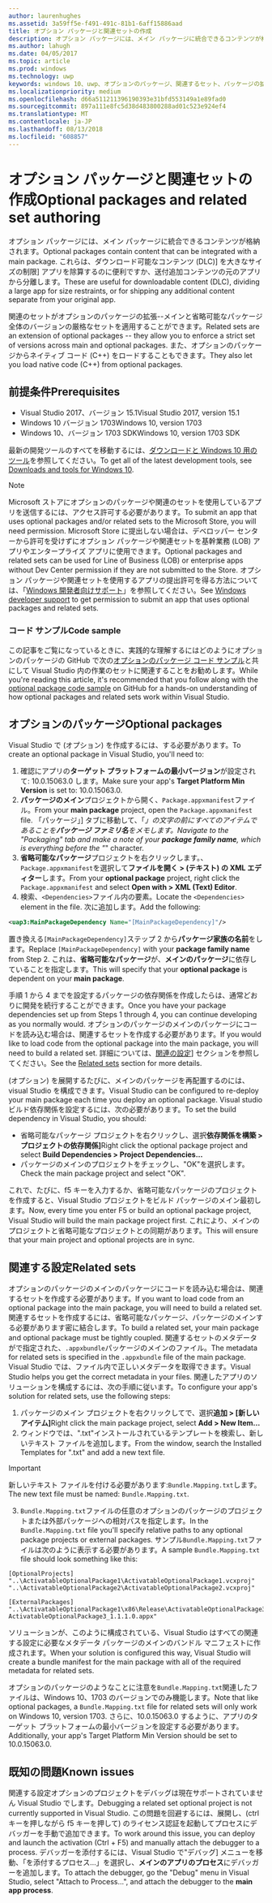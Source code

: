 ```yaml
---
author: laurenhughes
ms.assetid: 3a59ff5e-f491-491c-81b1-6aff15886aad
title: オプション パッケージと関連セットの作成
description: オプション パッケージには、メイン パッケージに統合できるコンテンツが格納されます。 オプション パッケージは、ダウンロード可能なコンテンツ (DLC) 用や、サイズ制約に対応して大規模アプリを分割する場合、元のアプリから分離して追加コンテンツを出荷する場合に便利です。
ms.author: lahugh
ms.date: 04/05/2017
ms.topic: article
ms.prod: windows
ms.technology: uwp
keywords: windows 10、uwp、オプションのパッケージ、関連するセット、パッケージの拡張機能、visual studio
ms.localizationpriority: medium
ms.openlocfilehash: d66a511211396190393e31bfd553149a1e89fad0
ms.sourcegitcommit: 897a111e8fc5d38d483800288ad01c523e924ef4
ms.translationtype: MT
ms.contentlocale: ja-JP
ms.lasthandoff: 08/13/2018
ms.locfileid: "608857"
---
```

# <a name="optional-packages-and-related-set-authoring"></a><span data-ttu-id="ab876-105">オプション パッケージと関連セットの作成</span><span class="sxs-lookup"><span data-stu-id="ab876-105">Optional packages and related set authoring</span></span>
<span data-ttu-id="ab876-106">オプション パッケージには、メイン パッケージに統合できるコンテンツが格納されます。</span><span class="sxs-lookup"><span data-stu-id="ab876-106">Optional packages contain content that can be integrated with a main package.</span></span> <span data-ttu-id="ab876-107">これらは、ダウンロード可能なコンテンツ (DLC)] を大きなサイズの制限] アプリを除算するのに便利ですか、送付追加コンテンツの元のアプリから分離します。</span><span class="sxs-lookup"><span data-stu-id="ab876-107">These are useful for downloadable content (DLC), dividing a large app for size restraints, or for shipping any additional content separate from your original app.</span></span>

<span data-ttu-id="ab876-108">関連のセットがオプションのパッケージの拡張--メインと省略可能なパッケージ全体のバージョンの厳格なセットを適用することができます。</span><span class="sxs-lookup"><span data-stu-id="ab876-108">Related sets are an extension of optional packages -- they allow you to enforce a strict set of versions across main and optional packages.</span></span> <span data-ttu-id="ab876-109">また、オプションのパッケージからネイティブ コード (C++) をロードすることもできます。</span><span class="sxs-lookup"><span data-stu-id="ab876-109">They also let you load native code (C++) from optional packages.</span></span> 

## <a name="prerequisites"></a><span data-ttu-id="ab876-110">前提条件</span><span class="sxs-lookup"><span data-stu-id="ab876-110">Prerequisites</span></span>

- <span data-ttu-id="ab876-111">Visual Studio 2017、バージョン 15.1</span><span class="sxs-lookup"><span data-stu-id="ab876-111">Visual Studio 2017, version 15.1</span></span>
- <span data-ttu-id="ab876-112">Windows 10 バージョン 1703</span><span class="sxs-lookup"><span data-stu-id="ab876-112">Windows 10, version 1703</span></span>
- <span data-ttu-id="ab876-113">Windows 10、バージョン 1703 SDK</span><span class="sxs-lookup"><span data-stu-id="ab876-113">Windows 10, version 1703 SDK</span></span>

<span data-ttu-id="ab876-114">最新の開発ツールのすべてを移動するには、[ダウンロードと Windows 10 用のツール](https://developer.microsoft.com/windows/downloads)を参照してください。</span><span class="sxs-lookup"><span data-stu-id="ab876-114">To get all of the latest development tools, see [Downloads and tools for Windows 10](https://developer.microsoft.com/windows/downloads).</span></span>

> [!NOTE]
> <span data-ttu-id="ab876-115">Microsoft ストアにオプションのパッケージや関連のセットを使用しているアプリを送信するには、アクセス許可する必要があります。</span><span class="sxs-lookup"><span data-stu-id="ab876-115">To submit an app that uses optional packages and/or related sets to the Microsoft Store, you will need permission.</span></span> <span data-ttu-id="ab876-116">Microsoft Store に提出しない場合は、デベロッパー センターから許可を受けずにオプション パッケージや関連セットを基幹業務 (LOB) アプリやエンタープライズ アプリに使用できます。</span><span class="sxs-lookup"><span data-stu-id="ab876-116">Optional packages and related sets can be used for Line of Business (LOB) or enterprise apps without Dev Center permission if they are not submitted to the Store.</span></span> <span data-ttu-id="ab876-117">オプション パッケージや関連セットを使用するアプリの提出許可を得る方法については、「[Windows 開発者向けサポート](https://developer.microsoft.com/windows/support)」を参照してください。</span><span class="sxs-lookup"><span data-stu-id="ab876-117">See [Windows developer support](https://developer.microsoft.com/windows/support) to get permission to submit an app that uses optional packages and related sets.</span></span>

### <a name="code-sample"></a><span data-ttu-id="ab876-118">コード サンプル</span><span class="sxs-lookup"><span data-stu-id="ab876-118">Code sample</span></span>
<span data-ttu-id="ab876-119">この記事をご覧になっているときに、実践的な理解するにはどのようにオプションのパッケージの GitHub で次の[オプションのパッケージ コード サンプル](https://github.com/AppInstaller/OptionalPackageSample)と共にして Visual Studio 内の作業のセットに関連することをお勧めします。</span><span class="sxs-lookup"><span data-stu-id="ab876-119">While you're reading this article, it's recommended that you follow along with the [optional package code sample](https://github.com/AppInstaller/OptionalPackageSample) on GitHub for a hands-on understanding of how optional packages and related sets work within Visual Studio.</span></span>

## <a name="optional-packages"></a><span data-ttu-id="ab876-120">オプションのパッケージ</span><span class="sxs-lookup"><span data-stu-id="ab876-120">Optional packages</span></span>
<span data-ttu-id="ab876-121">Visual Studio で (オプション) を作成するには、する必要があります。</span><span class="sxs-lookup"><span data-stu-id="ab876-121">To create an optional package in Visual Studio, you'll need to:</span></span>
1. <span data-ttu-id="ab876-122">確認にアプリの**ターゲット プラットフォームの最小バージョン**が設定されて: 10.0.15063.0 します。</span><span class="sxs-lookup"><span data-stu-id="ab876-122">Make sure your app's **Target Platform Min Version** is set to: 10.0.15063.0.</span></span>
2. <span data-ttu-id="ab876-123">**パッケージのメイン**プロジェクトから開く、`Package.appxmanifest`ファイル。</span><span class="sxs-lookup"><span data-stu-id="ab876-123">From your **main package** project, open the `Package.appxmanifest` file.</span></span> <span data-ttu-id="ab876-124">「パッケージ」] タブに移動して、「_」の文字の前にすべてのアイテムであることを**パッケージ ファミリ名**をメモします。</span><span class="sxs-lookup"><span data-stu-id="ab876-124">Navigate to the "Packaging" tab and make a note of your **package family name**, which is everything before the "_" character.</span></span>
3. <span data-ttu-id="ab876-125">**省略可能なパッケージ**プロジェクトを右クリックします。、`Package.appxmanifest`を選択して**ファイルを開く > (テキスト) の XML エディター**します。</span><span class="sxs-lookup"><span data-stu-id="ab876-125">From your **optional package** project, right click the `Package.appxmanifest` and select **Open with > XML (Text) Editor**.</span></span>
4. <span data-ttu-id="ab876-126">検索、`<Dependencies>`ファイル内の要素。</span><span class="sxs-lookup"><span data-stu-id="ab876-126">Locate the `<Dependencies>` element in the file.</span></span> <span data-ttu-id="ab876-127">次に追加します。</span><span class="sxs-lookup"><span data-stu-id="ab876-127">Add the following:</span></span>

```XML
<uap3:MainPackageDependency Name="[MainPackageDependency]"/>
```

<span data-ttu-id="ab876-128">置き換える`[MainPackageDependency]`ステップ 2 から**パッケージ家族の名前**をします。</span><span class="sxs-lookup"><span data-stu-id="ab876-128">Replace `[MainPackageDependency]` with your **package family name** from Step 2.</span></span> <span data-ttu-id="ab876-129">これは、**省略可能なパッケージ**が、**メインのパッケージ**に依存していることを指定します。</span><span class="sxs-lookup"><span data-stu-id="ab876-129">This will specify that your **optional package** is dependent on your **main package**.</span></span>

<span data-ttu-id="ab876-130">手順 1 から 4 までを設定するパッケージの依存関係を作成したらは、通常どおりに開発を続行することができます。</span><span class="sxs-lookup"><span data-stu-id="ab876-130">Once you have your package dependencies set up from Steps 1 through 4, you can continue developing as you normally would.</span></span> <span data-ttu-id="ab876-131">オプションのパッケージのメインのパッケージにコードを読み込む場合は、関連するセットを作成する必要があります。</span><span class="sxs-lookup"><span data-stu-id="ab876-131">If you would like to load code from the optional package into the main package, you will need to build a related set.</span></span> <span data-ttu-id="ab876-132">詳細については、[関連の設定](#related_sets)] セクションを参照してください。</span><span class="sxs-lookup"><span data-stu-id="ab876-132">See the [Related sets](#related_sets) section for more details.</span></span>

<span data-ttu-id="ab876-133">(オプション) を展開するたびに、メインのパッケージを再配置するのには、visual Studio を構成できます。</span><span class="sxs-lookup"><span data-stu-id="ab876-133">Visual Studio can be configured to re-deploy your main package each time you deploy an optional package.</span></span> <span data-ttu-id="ab876-134">Visual studio ビルド依存関係を設定するには、次の必要があります。</span><span class="sxs-lookup"><span data-stu-id="ab876-134">To set the build dependency in Visual Studio, you should:</span></span>

- <span data-ttu-id="ab876-135">省略可能なパッケージ プロジェクトを右クリックし、選択**依存関係を構築 > プロジェクトの依存関係]**</span><span class="sxs-lookup"><span data-stu-id="ab876-135">Right click the optional package project and select **Build Dependencies > Project Dependencies...**</span></span>
- <span data-ttu-id="ab876-136">パッケージのメインのプロジェクトをチェックし、"OK"を選択します。</span><span class="sxs-lookup"><span data-stu-id="ab876-136">Check the main package project and select "OK".</span></span> 

<span data-ttu-id="ab876-137">これで、たびに、f5 キーを入力するか、省略可能なパッケージのプロジェクトを作成すると、Visual Studio プロジェクトをビルド パッケージのメイン最初します。</span><span class="sxs-lookup"><span data-stu-id="ab876-137">Now, every time you enter F5 or build an optional package project, Visual Studio will build the main package project first.</span></span> <span data-ttu-id="ab876-138">これにより、メインのプロジェクトと省略可能なプロジェクトとの同期があります。</span><span class="sxs-lookup"><span data-stu-id="ab876-138">This will ensure that your main project and optional projects are in sync.</span></span>

## <span data-ttu-id="ab876-139">関連する設定<a name="related_sets"></a></span><span class="sxs-lookup"><span data-stu-id="ab876-139">Related sets<a name="related_sets"></a></span></span>

<span data-ttu-id="ab876-140">オプションのパッケージのメインのパッケージにコードを読み込む場合は、関連するセットを作成する必要があります。</span><span class="sxs-lookup"><span data-stu-id="ab876-140">If you want to load code from an optional package into the main package, you will need to build a related set.</span></span> <span data-ttu-id="ab876-141">関連するセットを作成するには、省略可能なパッケージ、パッケージのメインする必要があります密に結合します。</span><span class="sxs-lookup"><span data-stu-id="ab876-141">To build a related set, your main package and optional package must be tightly coupled.</span></span> <span data-ttu-id="ab876-142">関連するセットのメタデータがで指定された、`.appxbundle`パッケージのメインのファイル。</span><span class="sxs-lookup"><span data-stu-id="ab876-142">The metadata for related sets is specified in the `.appxbundle` file of the main package.</span></span> <span data-ttu-id="ab876-143">Visual Studio では、ファイル内で正しいメタデータを取得できます。</span><span class="sxs-lookup"><span data-stu-id="ab876-143">Visual Studio helps you get the correct metadata in your files.</span></span> <span data-ttu-id="ab876-144">関連したアプリのソリューションを構成するには、次の手順に従います。</span><span class="sxs-lookup"><span data-stu-id="ab876-144">To configure your app's solution for related sets, use the following steps:</span></span>

1. <span data-ttu-id="ab876-145">パッケージのメイン プロジェクトを右クリックしてで、選択**追加 > [新しいアイテム]**</span><span class="sxs-lookup"><span data-stu-id="ab876-145">Right click the main package project, select **Add > New Item...**</span></span>
2. <span data-ttu-id="ab876-146">ウィンドウでは、".txt"インストールされているテンプレートを検索し、新しいテキスト ファイルを追加します。</span><span class="sxs-lookup"><span data-stu-id="ab876-146">From the window, search the Installed Templates for ".txt" and add a new text file.</span></span>
> [!IMPORTANT]
> <span data-ttu-id="ab876-147">新しいテキスト ファイルを付ける必要があります:`Bundle.Mapping.txt`します。</span><span class="sxs-lookup"><span data-stu-id="ab876-147">The new text file must be named: `Bundle.Mapping.txt`.</span></span>
3. <span data-ttu-id="ab876-148">`Bundle.Mapping.txt`ファイルの任意のオプションのパッケージのプロジェクトまたは外部パッケージへの相対パスを指定します。</span><span class="sxs-lookup"><span data-stu-id="ab876-148">In the `Bundle.Mapping.txt` file you'll specify relative paths to any optional package projects or external packages.</span></span> <span data-ttu-id="ab876-149">サンプル`Bundle.Mapping.txt`ファイルは次のように表示する必要があります。</span><span class="sxs-lookup"><span data-stu-id="ab876-149">A sample `Bundle.Mapping.txt` file should look something like this:</span></span>

```syntax
[OptionalProjects]
"..\ActivatableOptionalPackage1\ActivatableOptionalPackage1.vcxproj"
"..\ActivatableOptionalPackage2\ActivatableOptionalPackage2.vcxproj"

[ExternalPackages]
"..\ActivatableOptionalPackage1\x86\Release\ActivatableOptionalPackage3_1.1.1.0\ ActivatableOptionalPackage3_1.1.1.0.appx"
```

<span data-ttu-id="ab876-150">ソリューションが、このように構成されている、Visual Studio はすべての関連する設定に必要なメタデータ パッケージのメインのバンドル マニフェストに作成されます。</span><span class="sxs-lookup"><span data-stu-id="ab876-150">When your solution is configured this way, Visual Studio will create a bundle manifest for the main package with all of the required metadata for related sets.</span></span> 

<span data-ttu-id="ab876-151">オプションのパッケージのようなことに注意を`Bundle.Mapping.txt`関連したファイルは、Windows 10、1703 のバージョンでのみ機能します。</span><span class="sxs-lookup"><span data-stu-id="ab876-151">Note that like optional packages, a `Bundle.Mapping.txt` file for related sets will only work on Windows 10, version 1703.</span></span> <span data-ttu-id="ab876-152">さらに、10.0.15063.0 するように、アプリのターゲット プラットフォームの最小バージョンを設定する必要があります。</span><span class="sxs-lookup"><span data-stu-id="ab876-152">Additionally, your app's Target Platform Min Version should be set to 10.0.15063.0.</span></span>

## <span data-ttu-id="ab876-153">既知の問題<a name="known_issues"></a></span><span class="sxs-lookup"><span data-stu-id="ab876-153">Known issues<a name="known_issues"></a></span></span>

<span data-ttu-id="ab876-154">関連する設定オプションのプロジェクトをデバッグは現在サポートされていません Visual Studio でします。</span><span class="sxs-lookup"><span data-stu-id="ab876-154">Debugging a related set optional project is not currently supported in Visual Studio.</span></span> <span data-ttu-id="ab876-155">この問題を回避するには、展開し、(ctrl キーを押しながら f5 キーを押して) のライセンス認証を起動してプロセスにデバッガーを手動で追加できます。</span><span class="sxs-lookup"><span data-stu-id="ab876-155">To work around this issue, you can deploy and launch the activation (Ctrl + F5) and manually attach the debugger to a process.</span></span> <span data-ttu-id="ab876-156">デバッガーを添付するには、Visual Studio で"デバッグ] メニューを移動、「を添付するプロセス...」を選択し、**メインのアプリのプロセス**にデバッガーを追加します。</span><span class="sxs-lookup"><span data-stu-id="ab876-156">To attach the debugger, go the "Debug" menu in Visual Studio, select "Attach to Process...", and attach the debugger to the **main app process**.</span></span>